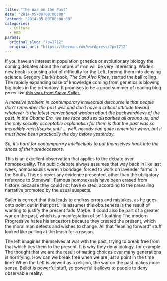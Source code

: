 ```yaml
---
title: "The War on the Past"
date: "2014-05-09T00:00:00"
lastmod: "2014-05-09T00:00:00"
categories:
  - Culture
  - HBD
params:
  original_slug: "?p=1712"
  original_url: "https://thezman.com/wordpress/?p=1712"
---
```


If you have an interest in population genetics or evolutionary biology
the coming debates about the nature of man will be very interesting.
Wade’s new book is causing a lot of difficulty for the Left, forcing
them into denying science. Gregory Clark’s book, *The Son Also Rises*,
started the ball rolling. The rapidly expanding base of knowledge coming
from genetics is blowing big holes in the orthodoxy. It promises to be a
good summer of reading blog posts like <a
href="http://isteve.blogspot.com/2014/05/gelman-on-troublesome-inheritance-in.html"
rel="noopener noreferrer" target="_blank">this was from Steve
Sailer.</a>

*A massive problem in contemporary intellectual discourse is that people
don’t remember the past well and don’t have a critical attitude toward
whatever is the latest conventional wisdom about the backwardness of the
past. In the Obama Era, we see race and sex disparities all around us,
and the only socially acceptable explanation for them is that the past
was so incredibly racist/sexist until … well, nobody can quite remember
when, but it must have been practically the day before yesterday.*

*So, it’s hard for contemporary intellectuals to put themselves back
into the shoes of their predecessors.*

This is an excellent observation that applies to the debate over
homosexuality. The public debate always assumes that way back in like
last week, homosexuals were in bondage, forced to work on lavender farms
in the South. There’s never any evidence presented, other than the
obligatory reference to Stonewall. Famous homosexuals have been erased
from history, because they could not have existed, according to the
prevailing narrative promoted by the usual suspects.

Sailer is correct that this leads to endless errors and mistakes, as he
goes onto point out in that post. He assumes this obtuseness is the
result of wanting to justify the present fads.Maybe. It could also be
part of a greater war on the past, which is a manifestation of
self-loathing.The modern Progressive hates his ancestors because they
created the present, which the moral man detests and wishes to change.
All that “leaning forward” stuff looked like pulling at the leash for a
reason.

The left imagines themselves at war with the past, trying to break free
from that which ties them to the present. It is why they deny biology,
for example. The thought that we are the result of mating choices over
many generations is horrifying. How can we break free when we are just a
point in the time line? When the Left is viewed as a religion, the war
on the past makes more sense. Belief is powerful stuff, so powerful it
allows to people to deny observable reality.
